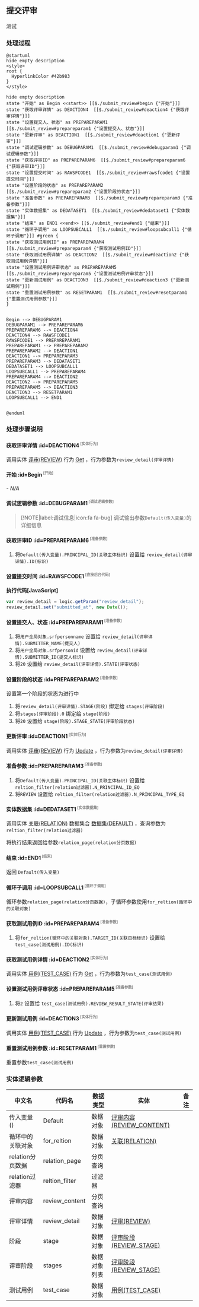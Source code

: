 ## 提交评审 <!-- {docsify-ignore-all} -->

   测试

### 处理过程

```plantuml
@startuml
hide empty description
<style>
root {
  HyperlinkColor #42b983
}
</style>

hide empty description
state "开始" as Begin <<start>> [[$./submit_review#begin {"开始"}]]
state "获取评审详情" as DEACTION4  [[$./submit_review#deaction4 {"获取评审详情"}]]
state "设置提交人、状态" as PREPAREPARAM1  [[$./submit_review#prepareparam1 {"设置提交人、状态"}]]
state "更新评审" as DEACTION1  [[$./submit_review#deaction1 {"更新评审"}]]
state "调试逻辑参数" as DEBUGPARAM1  [[$./submit_review#debugparam1 {"调试逻辑参数"}]]
state "获取评审ID" as PREPAREPARAM6  [[$./submit_review#prepareparam6 {"获取评审ID"}]]
state "设置提交时间" as RAWSFCODE1  [[$./submit_review#rawsfcode1 {"设置提交时间"}]]
state "设置阶段的状态" as PREPAREPARAM2  [[$./submit_review#prepareparam2 {"设置阶段的状态"}]]
state "准备参数" as PREPAREPARAM3  [[$./submit_review#prepareparam3 {"准备参数"}]]
state "实体数据集" as DEDATASET1  [[$./submit_review#dedataset1 {"实体数据集"}]]
state "结束" as END1 <<end>> [[$./submit_review#end1 {"结束"}]]
state "循环子调用" as LOOPSUBCALL1  [[$./submit_review#loopsubcall1 {"循环子调用"}]] #green {
state "获取测试用例ID" as PREPAREPARAM4  [[$./submit_review#prepareparam4 {"获取测试用例ID"}]]
state "获取测试用例详情" as DEACTION2  [[$./submit_review#deaction2 {"获取测试用例详情"}]]
state "设置测试用例评审状态" as PREPAREPARAM5  [[$./submit_review#prepareparam5 {"设置测试用例评审状态"}]]
state "更新测试用例" as DEACTION3  [[$./submit_review#deaction3 {"更新测试用例"}]]
state "重置测试用例参数" as RESETPARAM1  [[$./submit_review#resetparam1 {"重置测试用例参数"}]]
}


Begin --> DEBUGPARAM1
DEBUGPARAM1 --> PREPAREPARAM6
PREPAREPARAM6 --> DEACTION4
DEACTION4 --> RAWSFCODE1
RAWSFCODE1 --> PREPAREPARAM1
PREPAREPARAM1 --> PREPAREPARAM2
PREPAREPARAM2 --> DEACTION1
DEACTION1 --> PREPAREPARAM3
PREPAREPARAM3 --> DEDATASET1
DEDATASET1 --> LOOPSUBCALL1
LOOPSUBCALL1 --> PREPAREPARAM4
PREPAREPARAM4 --> DEACTION2
DEACTION2 --> PREPAREPARAM5
PREPAREPARAM5 --> DEACTION3
DEACTION3 --> RESETPARAM1
LOOPSUBCALL1 --> END1


@enduml
```


### 处理步骤说明

#### 获取评审详情 :id=DEACTION4<sup class="footnote-symbol"> <font color=gray size=1>[实体行为]</font></sup>



调用实体 [评审(REVIEW)](module/TestMgmt/review.md) 行为 [Get](module/TestMgmt/review#行为) ，行为参数为`review_detail(评审详情)`

#### 开始 :id=Begin<sup class="footnote-symbol"> <font color=gray size=1>[开始]</font></sup>



*- N/A*
#### 调试逻辑参数 :id=DEBUGPARAM1<sup class="footnote-symbol"> <font color=gray size=1>[调试逻辑参数]</font></sup>



> [!NOTE|label:调试信息|icon:fa fa-bug]
> 调试输出参数`Default(传入变量)`的详细信息


#### 获取评审ID :id=PREPAREPARAM6<sup class="footnote-symbol"> <font color=gray size=1>[准备参数]</font></sup>



1. 将`Default(传入变量).PRINCIPAL_ID(关联主体标识)` 设置给  `review_detail(评审详情).ID(标识)`

#### 设置提交时间 :id=RAWSFCODE1<sup class="footnote-symbol"> <font color=gray size=1>[直接后台代码]</font></sup>



<p class="panel-title"><b>执行代码[JavaScript]</b></p>

```javascript
var review_detail = logic.getParam("review_detail");
review_detail.set("submitted_at", new Date());
```

#### 设置提交人、状态 :id=PREPAREPARAM1<sup class="footnote-symbol"> <font color=gray size=1>[准备参数]</font></sup>



1. 将`用户全局对象.srfpersonname` 设置给  `review_detail(评审详情).SUBMITTER_NAME(提交人)`
2. 将`用户全局对象.srfpersonid` 设置给  `review_detail(评审详情).SUBMITTER_ID(提交人标识)`
3. 将`20` 设置给  `review_detail(评审详情).STATE(评审状态)`

#### 设置阶段的状态 :id=PREPAREPARAM2<sup class="footnote-symbol"> <font color=gray size=1>[准备参数]</font></sup>

设置第一个阶段的状态为进行中

1. 将`review_detail(评审详情).STAGE(阶段)` 绑定给  `stages(评审阶段)`
2. 将`stages(评审阶段).0` 绑定给  `stage(阶段)`
3. 将`20` 设置给  `stage(阶段).STAGE_STATE(评审阶段状态)`

#### 更新评审 :id=DEACTION1<sup class="footnote-symbol"> <font color=gray size=1>[实体行为]</font></sup>



调用实体 [评审(REVIEW)](module/TestMgmt/review.md) 行为 [Update](module/TestMgmt/review#行为) ，行为参数为`review_detail(评审详情)`

#### 准备参数 :id=PREPAREPARAM3<sup class="footnote-symbol"> <font color=gray size=1>[准备参数]</font></sup>



1. 将`Default(传入变量).PRINCIPAL_ID(关联主体标识)` 设置给  `reltion_filter(relation过滤器).N_PRINCIPAL_ID_EQ`
2. 将`REVIEW` 设置给  `reltion_filter(relation过滤器).N_PRINCIPAL_TYPE_EQ`

#### 实体数据集 :id=DEDATASET1<sup class="footnote-symbol"> <font color=gray size=1>[实体数据集]</font></sup>



调用实体 [关联(RELATION)](module/Base/relation.md) 数据集合 [数据集(DEFAULT)](module/Base/relation#数据集合) ，查询参数为`reltion_filter(relation过滤器)`

将执行结果返回给参数`relation_page(relation分页数据)`

#### 结束 :id=END1<sup class="footnote-symbol"> <font color=gray size=1>[结束]</font></sup>



返回 `Default(传入变量)`

#### 循环子调用 :id=LOOPSUBCALL1<sup class="footnote-symbol"> <font color=gray size=1>[循环子调用]</font></sup>



循环参数`relation_page(relation分页数据)`，子循环参数使用`for_reltion(循环中的关联对象)`
#### 获取测试用例ID :id=PREPAREPARAM4<sup class="footnote-symbol"> <font color=gray size=1>[准备参数]</font></sup>



1. 将`for_reltion(循环中的关联对象).TARGET_ID(关联目标标识)` 设置给  `test_case(测试用例).ID(标识)`

#### 获取测试用例详情 :id=DEACTION2<sup class="footnote-symbol"> <font color=gray size=1>[实体行为]</font></sup>



调用实体 [用例(TEST_CASE)](module/TestMgmt/test_case.md) 行为 [Get](module/TestMgmt/test_case#行为) ，行为参数为`test_case(测试用例)`

#### 设置测试用例评审状态 :id=PREPAREPARAM5<sup class="footnote-symbol"> <font color=gray size=1>[准备参数]</font></sup>



1. 将`2` 设置给  `test_case(测试用例).REVIEW_RESULT_STATE(评审结果)`

#### 更新测试用例 :id=DEACTION3<sup class="footnote-symbol"> <font color=gray size=1>[实体行为]</font></sup>



调用实体 [用例(TEST_CASE)](module/TestMgmt/test_case.md) 行为 [Update](module/TestMgmt/test_case#行为) ，行为参数为`test_case(测试用例)`

#### 重置测试用例参数 :id=RESETPARAM1<sup class="footnote-symbol"> <font color=gray size=1>[重置参数]</font></sup>



重置参数```test_case(测试用例)```


### 实体逻辑参数

|    中文名   |    代码名    |  数据类型    |  实体   |备注 |
| --------| --------| -------- | -------- | --------   |
|传入变量(<i class="fa fa-check"/></i>)|Default|数据对象|[评审内容(REVIEW_CONTENT)](module/TestMgmt/review_content.md)||
|循环中的关联对象|for_reltion|数据对象|[关联(RELATION)](module/Base/relation.md)||
|relation分页数据|relation_page|分页查询|||
|relation过滤器|reltion_filter|过滤器|||
|评审内容|review_content|分页查询|||
|评审详情|review_detail|数据对象|[评审(REVIEW)](module/TestMgmt/review.md)||
|阶段|stage|数据对象|[评审阶段(REVIEW_STAGE)](module/TestMgmt/review_stage.md)||
|评审阶段|stages|数据对象列表|[评审阶段(REVIEW_STAGE)](module/TestMgmt/review_stage.md)||
|测试用例|test_case|数据对象|[用例(TEST_CASE)](module/TestMgmt/test_case.md)||
